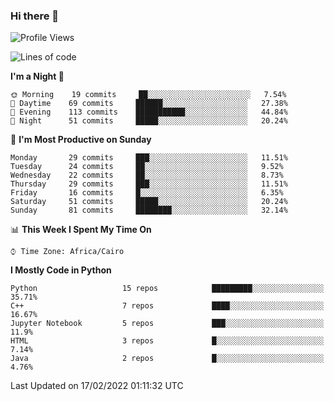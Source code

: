 ### Hi there 👋

<!--
**AMR-KELEG/AMR-KELEG** is a ✨ _special_ ✨ repository because its `README.md` (this file) appears on your GitHub profile.

Here are some ideas to get you started:

- 🔭 I’m currently working on ...
- 🌱 I’m currently learning ...
- 👯 I’m looking to collaborate on ...
- 🤔 I’m looking for help with ...
- 💬 Ask me about ...
- 📫 How to reach me: ...
- 😄 Pronouns: ...
- ⚡ Fun fact: ...
-->

<!--START_SECTION:waka-->
![Profile Views](http://img.shields.io/badge/Profile%20Views-6-blue)

![Lines of code](https://img.shields.io/badge/From%20Hello%20World%20I%27ve%20Written-3%20Million%20lines%20of%20code-blue)

**I'm a Night 🦉** 

```text
🌞 Morning    19 commits     ██░░░░░░░░░░░░░░░░░░░░░░░   7.54% 
🌆 Daytime    69 commits     ██████░░░░░░░░░░░░░░░░░░░   27.38% 
🌃 Evening    113 commits    ███████████░░░░░░░░░░░░░░   44.84% 
🌙 Night      51 commits     █████░░░░░░░░░░░░░░░░░░░░   20.24%

```
📅 **I'm Most Productive on Sunday** 

```text
Monday       29 commits     ███░░░░░░░░░░░░░░░░░░░░░░   11.51% 
Tuesday      24 commits     ██░░░░░░░░░░░░░░░░░░░░░░░   9.52% 
Wednesday    22 commits     ██░░░░░░░░░░░░░░░░░░░░░░░   8.73% 
Thursday     29 commits     ███░░░░░░░░░░░░░░░░░░░░░░   11.51% 
Friday       16 commits     █░░░░░░░░░░░░░░░░░░░░░░░░   6.35% 
Saturday     51 commits     █████░░░░░░░░░░░░░░░░░░░░   20.24% 
Sunday       81 commits     ████████░░░░░░░░░░░░░░░░░   32.14%

```


📊 **This Week I Spent My Time On** 

```text
⌚︎ Time Zone: Africa/Cairo

```

**I Mostly Code in Python** 

```text
Python                   15 repos            █████████░░░░░░░░░░░░░░░░   35.71% 
C++                      7 repos             ████░░░░░░░░░░░░░░░░░░░░░   16.67% 
Jupyter Notebook         5 repos             ███░░░░░░░░░░░░░░░░░░░░░░   11.9% 
HTML                     3 repos             █░░░░░░░░░░░░░░░░░░░░░░░░   7.14% 
Java                     2 repos             █░░░░░░░░░░░░░░░░░░░░░░░░   4.76%

```



 Last Updated on 17/02/2022 01:11:32 UTC
<!--END_SECTION:waka-->
